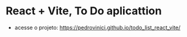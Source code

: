 # React + Vite, To Do aplicattion

* acesse o projeto: https://pedrovinici.github.io/todo_list_react_vite/
